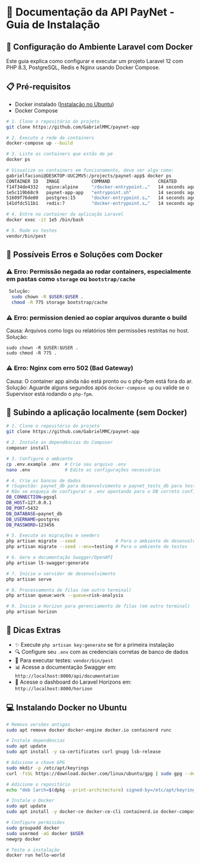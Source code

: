 # 📝 Documentação da API PayNet - Guia de Instalação

## 🐳 Configuração do Ambiente Laravel com Docker

Este guia explica como configurar e executar um projeto Laravel 12 com PHP 8.3, PostgreSQL, Redis e Nginx usando Docker Compose.

## 📋 Pré-requisitos
- Docker instalado ([Instalação no Ubuntu](#instalando-docker-no-ubuntu))
- Docker Compose

```bash
# 1. Clone o repositório do projeto
git clone https://github.com/GabrielMMC/paynet-app

# 2. Execute a rede de containers
docker-compose up --build

# 3. Liste os containers que estão de pé
docker ps

# Visualize os containers em funcionamento, deve ser algo como:
gabrielfacioni@DESKTOP-UUC2MV5:/projects/paynet-app$ docker ps
CONTAINER ID   IMAGE            COMMAND                  CREATED          STATUS          PORTS                                           NAMES
f14f34de4332   nginx:alpine     "/docker-entrypoint.…"   14 seconds ago   Up 13 seconds   0.0.0.0:8000->80/tcp, [::]:8000->80/tcp         laravel_webserver
1e5c119b68c9   paynet-app-app   "entrypoint.sh"          14 seconds ago   Up 13 seconds   9000/tcp                                        laravel_app
51609f76de00   postgres:15      "docker-entrypoint.s…"   14 seconds ago   Up 14 seconds   0.0.0.0:54327->5432/tcp, [::]:54327->5432/tcp   laravel_postgres
141dfdc511b1   redis:7          "docker-entrypoint.s…"   14 seconds ago   Up 14 seconds   0.0.0.0:63797->6379/tcp, [::]:63797->6379/tcp   redis

# 4. Entre no container da aplicação Laravel
docker exec -it 1e5 /bin/bash

# 5. Rode os testes
vendor/bin/pest
```

## 🐞 Possíveis Erros e Soluções com Docker

### ⚠️ Erro: Permissão negada ao rodar containers, especialmente em pastas como `storage` ou `bootstrap/cache`
```bash
 Solução:
  sudo chown -R $USER:$USER . 
  chmod -R 775 storage bootstrap/cache
```

### ⚠️ Erro: permission denied ao copiar arquivos durante o build 
Causa: Arquivos como logs ou relatórios têm permissões restritas no host. Solução:
```
sudo chown -R $USER:$USER .
sudo chmod -R 775 .
```
### ⚠️ Erro: Nginx com erro 502 (Bad Gateway)
Causa: O container app ainda não está pronto ou o php-fpm está fora do ar.
Solução: Aguarde alguns segundos após `docker-compose up` ou valide se o Supervisor está rodando o `php-fpm`.

## 🚀 Subindo a aplicação localmente (sem Docker)

```bash
# 1. Clone o repositório do projeto
git clone https://github.com/GabrielMMC/paynet-app
```

```bash
# 2. Instale as dependências do Composer
composer install
```

```bash
# 3. Configure o ambiente
cp .env.example .env  # Crie seu arquivo .env
nano .env             # Edite as configurações necessárias
```

```bash
# 4. Crie os bancos de dados
# (Sugestão: paynet_db para desenvolvimento e paynet_tests_db para testes)
# Não se esqueça de configurar o .env apontando para o DB correto configurado nos containers, lembrando que no .env.example as chaves DB_HOST e REDIS_HOST estão apontadas para o container do docker, em caso de uso local devem ser definidas como localhost ou 127.0.0.1
DB_CONNECTION=pgsql
DB_HOST=127.0.0.1
DB_PORT=5432
DB_DATABASE=paynet_db
DB_USERNAME=postgres
DB_PASSWORD=123456
```

```bash
# 5. Execute as migrações e seeders
php artisan migrate --seed               # Para o ambiente de desenvolvimento
php artisan migrate --seed --env=testing # Para o ambiente de testes
```

```bash
# 6. Gere a documentação Swagger/OpenAPI
php artisan l5-swagger:generate
```

```bash
# 7. Inicie o servidor de desenvolvimento
php artisan serve
```

```bash
# 8. Processamento de filas (em outro terminal)
php artisan queue:work --queue=risk-analysis
```

```bash
# 9. Inicie o Horizon para gerenciamento de filas (em outro terminal)
php artisan horizon
```

## 🔧 Dicas Extras

- ✨ Execute `php artisan key:generate` se for a primeira instalação
- 🔍 Configure seu `.env` com as credenciais corretas de banco de dados
- 🧪 Para executar testes: `vendor/bin/pest`
- 📊 Acesse a documentação Swagger em: `http://localhost:8000/api/documentation`
- 🌅 Acesse o dashboard do Laravel Horizons em: `http://localhost:8000/horizon`

## 💻 Instalando Docker no Ubuntu
```bash
# Remova versões antigas
sudo apt remove docker docker-engine docker.io containerd runc

# Instale dependências
sudo apt update
sudo apt install -y ca-certificates curl gnupg lsb-release

# Adicione a chave GPG
sudo mkdir -p /etc/apt/keyrings
curl -fsSL https://download.docker.com/linux/ubuntu/gpg | sudo gpg --dearmor -o /etc/apt/keyrings/docker.gpg

# Adicione o repositório
echo "deb [arch=$(dpkg --print-architecture) signed-by=/etc/apt/keyrings/docker.gpg] https://download.docker.com/linux/ubuntu $(lsb_release -cs) stable" | sudo tee /etc/apt/sources.list.d/docker.list > /dev/null

# Instale o Docker
sudo apt update
sudo apt install -y docker-ce docker-ce-cli containerd.io docker-compose-plugin

# Configure permissões
sudo groupadd docker
sudo usermod -aG docker $USER
newgrp docker

# Teste a instalação
docker run hello-world
```